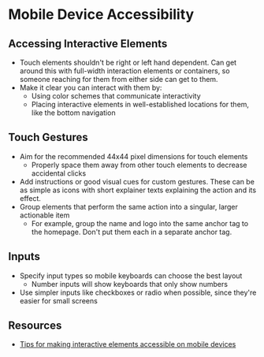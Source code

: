 # Mobile Device Accessibility

## Accessing Interactive Elements

- Touch elements shouldn't be right or left hand dependent. Can get around this with full-width interaction elements or containers, so someone reaching for them from either side can get to them.
- Make it clear you can interact with them by:
  * Using color schemes that communicate interactivity
  * Placing interactive elements in well-established locations for them, like the bottom navigation

## Touch Gestures

- Aim for the recommended 44x44 pixel dimensions for touch elements
  * Properly space them away from other touch elements to decrease accidental clicks
- Add instructions or good visual cues for custom gestures. These can be as simple as icons with short explainer texts explaining the action and its effect.
- Group elements that perform the same action into a singular, larger actionable item
  * For example, group the name and logo into the same anchor tag to the homepage. Don't put them each in a separate anchor tag.

## Inputs

- Specify input types so mobile keyboards can choose the best layout
  * Number inputs will show keyboards that only show numbers
- Use simpler inputs like checkboxes or radio when possible, since they're easier for small screens

## Resources

* [Tips for making interactive elements accessible on mobile devices](https://bitsofco.de/tips-for-making-interactive-elements-accessible-on-mobile-devices/)
